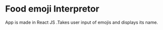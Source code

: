 # Food emoji Interpretor
App is made in React JS .Takes user input of emojis and displays its name.
